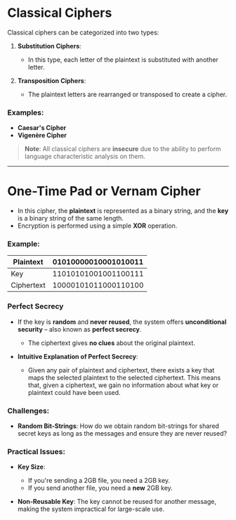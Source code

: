 # Classical Ciphers

Classical ciphers can be categorized into two types:

1. **Substitution Ciphers**:
   - In this type, each letter of the plaintext is substituted with another letter.
   
2. **Transposition Ciphers**:
   - The plaintext letters are rearranged or transposed to create a cipher.

### Examples:
- **Caesar's Cipher**
- **Vigenère Cipher**

> **Note**: All classical ciphers are **insecure** due to the ability to perform language characteristic analysis on them.

---

# One-Time Pad or Vernam Cipher

- In this cipher, the **plaintext** is represented as a binary string, and the **key** is a binary string of the same length.
- Encryption is performed using a simple **XOR** operation.

### Example:

| Plaintext | 01010000010001010011 |
| --------- | -------------------- |
| Key       | 11010101001001100111 |
| Ciphertext| 10000101011000110100 |

### Perfect Secrecy
- If the key is **random** and **never reused**, the system offers **unconditional security** – also known as **perfect secrecy**.
    - The ciphertext gives **no clues** about the original plaintext.

- **Intuitive Explanation of Perfect Secrecy**:
    - Given any pair of plaintext and ciphertext, there exists a key that maps the selected plaintext to the selected ciphertext. This means that, given a ciphertext, we gain no information about what key or plaintext could have been used.

### Challenges:
- **Random Bit-Strings**: How do we obtain random bit-strings for shared secret keys as long as the messages and ensure they are never reused?

### Practical Issues:
- **Key Size**:
    - If you're sending a 2GB file, you need a 2GB key.
    - If you send another file, you need a **new** 2GB key.

- **Non-Reusable Key**: The key cannot be reused for another message, making the system impractical for large-scale use.

